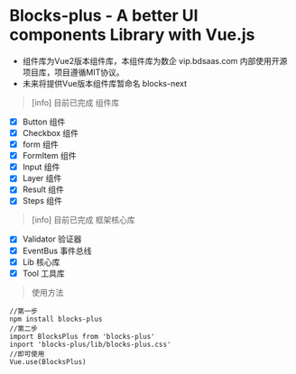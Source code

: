 # Blocks-plus - A better UI components Library with Vue.js

- 组件库为Vue2版本组件库，本组件库为数企 vip.bdsaas.com 内部使用开源项目库，项目遵循MIT协议。
- 未来将提供Vue版本组件库暂命名 blocks-next

> [info] 目前已完成 组件库

- [X] Button 组件
- [X] Checkbox 组件
- [X] form 组件
- [X] FormItem 组件
- [X] Input 组件
- [X] Layer 组件
- [X] Result 组件
- [X] Steps 组件

> [info] 目前已完成 框架核心库

- [X] Validator 验证器
- [X] EventBus 事件总线
- [X] Lib 核心库
- [X] Tool 工具库

> 使用方法
```
//第一步
npm install blocks-plus
//第二步
import BlocksPlus from 'blocks-plus'
inport 'blocks-plus/lib/blocks-plus.css'
//即可使用
Vue.use(BlocksPlus)
```
